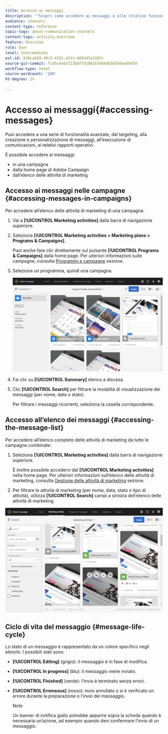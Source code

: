 ```yaml
---
title: Accesso ai messaggi
description: '"Scopri come accedere ai messaggi e alle relative funzionalità avanzate: creazione, targeting, personalizzazione, esecuzione e reporting".'
audience: channels
content-type: reference
topic-tags: about-communication-channels
context-tags: activity,overview
feature: Overview
role: User
level: Intermediate
exl-id: 830ca459-39c5-4761-a533-b6d345a326fc
source-git-commit: fcb5c4a92f23bdffd1082b7b044b5859dead9d70
workflow-type: tm+mt
source-wordcount: '289'
ht-degree: 1%

---
```


# Accesso ai messaggi{#accessing-messages}

Puoi accedere a una serie di funzionalità avanzate, dal targeting, alla creazione e personalizzazione di messaggi, all’esecuzione di comunicazioni, ai relativi rapporti operativi.

È possibile accedere ai messaggi:

* in una campagna
* dalla home page di Adobe Campaign
* dall’elenco delle attività di marketing

## Accesso ai messaggi nelle campagne {#accessing-messages-in-campaigns}

Per accedere all’elenco delle attività di marketing di una campagna:

1. Vai a **[!UICONTROL Marketing activities]** dalla barra di navigazione superiore.
1. Seleziona **[!UICONTROL Marketing activities > Marketing plans > Programs & Campaigns]**.

   Puoi anche fare clic direttamente sul pulsante **[!UICONTROL Programs & Campaigns]** dalla home page. Per ulteriori informazioni sulle campagne, consulta [Programmi e campagne](../../start/using/programs-and-campaigns.md) sezione.

1. Seleziona un programma, quindi una campagna.

   ![](assets/delivery_list_1.png)

1. Fai clic su **[!UICONTROL Summary]** elenco a discesa.
1. Clic **[!UICONTROL Search]** per filtrare la modalità di visualizzazione dei messaggi (per nome, data o stato).

   Per filtrare i messaggi ricorrenti, seleziona la casella corrispondente.

## Accesso all’elenco dei messaggi {#accessing-the-message-list}

Per accedere all’elenco completo delle attività di marketing da tutte le campagne combinate:

1. Seleziona **[!UICONTROL Marketing activities]** dalla barra di navigazione superiore.

   È inoltre possibile accedervi dal **[!UICONTROL Marketing activities]** nella home page. Per ulteriori informazioni sull’elenco delle attività di marketing, consulta [Gestione delle attività di marketing](../../start/using/marketing-activities.md#creating-a-marketing-activity) sezione.

1. Per filtrare le attività di marketing (per nome, data, stato o tipo di attività), utilizza **[!UICONTROL Search]** campi a sinistra dell’elenco delle attività di marketing.

![](assets/delivery_list_2.png)

## Ciclo di vita del messaggio {#message-life-cycle}

Lo stato di un messaggio è rappresentato da un colore specifico negli elenchi. I possibili stati sono:

* **[!UICONTROL Editing]** (grigio): il messaggio è in fase di modifica.
* **[!UICONTROL In progress]** (blu): il messaggio viene inviato.
* **[!UICONTROL Finished]** (verde): l’invio è terminato senza errori.
* **[!UICONTROL Erroneous]** (rosso): invio annullato o si è verificato un errore durante la preparazione o l’invio del messaggio.

  >[!NOTE]
  >
  >Un banner di notifica giallo potrebbe apparire sopra la scheda quando è necessaria un’azione, ad esempio quando devi confermare l’invio di un messaggio.
